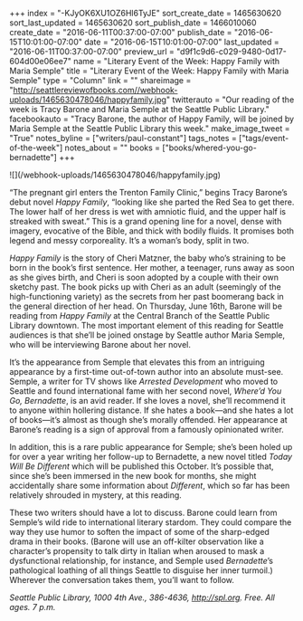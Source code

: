 +++
index = "-KJyOK6XU1OZ6Hl6TyJE"
sort_create_date = 1465630620
sort_last_updated = 1465630620
sort_publish_date = 1466010060
create_date = "2016-06-11T00:37:00-07:00"
publish_date = "2016-06-15T10:01:00-07:00"
date = "2016-06-15T10:01:00-07:00"
last_updated = "2016-06-11T00:37:00-07:00"
preview_url = "d9f1c9d6-c029-9480-0d17-604d00e06ee7"
name = "Literary Event of the Week: Happy Family with Maria Semple"
title = "Literary Event of the Week: Happy Family with Maria Semple"
type = "Column"
link = ""
shareimage = "http://seattlereviewofbooks.com//webhook-uploads/1465630478046/happyfamily.jpg"
twitterauto = "Our reading of the week is Tracy Barone and Maria Semple at the Seattle Public Library."
facebookauto = "Tracy Barone, the author of Happy Family, will be joined by Maria Semple at the Seattle Public Library this week."
make_image_tweet = "True"
notes_byline = ["writers/paul-constant"]
tags_notes = ["tags/event-of-the-week"]
notes_about = ""
books = ["books/whered-you-go-bernadette"]
+++
<p class="image-left">![](/webhook-uploads/1465630478046/happyfamily.jpg)</p>

“The pregnant girl enters the Trenton Family Clinic,” begins Tracy Barone’s debut novel *Happy Family*, “looking like she parted the Red Sea to get there. The lower half of her dress is wet with amniotic fluid, and the upper half is streaked with sweat.” This is a grand opening line for a novel, dense with imagery, evocative of the Bible, and thick with bodily fluids. It promises both legend and messy corporeality. It’s a woman’s body, split in two.

*Happy Family* is the story of Cheri Matzner, the baby who’s straining to be born in the book’s first sentence. Her mother, a teenager, runs away as soon as she gives birth, and Cheri is soon adopted by a couple with their own sketchy past. The book picks up with Cheri as an adult (seemingly of the high-functioning variety) as the secrets from her past boomerang back in the general direction of her head.
On Thursday, June 16th, Barone will be reading from *Happy Family* at the Central Branch of the Seattle Public Library downtown. The most important element of this reading for Seattle audiences is that she’ll be joined onstage by Seattle author Maria Semple, who will be interviewing Barone about her novel.

It’s the appearance from Semple that elevates this from an intriguing appearance by a first-time out-of-town author into an absolute must-see. Semple, a writer for TV shows like *Arrested Development* who moved to Seattle and found international fame with her second novel, *Where’d You Go, Bernadette*, is an avid reader. If she loves a novel, she’ll recommend it to anyone within hollering distance. If she hates a book—and she hates a lot of books—it’s almost as though she’s morally offended. Her appearance at Barone’s reading is a sign of approval from a famously opinionated writer.

In addition, this is a rare public appearance for Semple; she’s been holed up for over a year writing her follow-up to Bernadette, a new novel titled *Today Will Be Different* which will be published this October. It’s possible that, since she’s been immersed in the new book for months, she might accidentally share some information about *Different*, which so far has been relatively shrouded in mystery, at this reading.

These two writers should have a lot to discuss. Barone could learn from Semple’s wild ride to international literary stardom. They could compare the way they use humor to soften the impact of some of the sharp-edged drama in their books. (Barone will use an off-kilter observation like a character’s propensity to talk dirty in Italian when aroused to mask a dysfunctional relationship, for instance, and Semple used *Bernadette*’s pathological loathing of all things Seattle to disguise her inner turmoil.) Wherever the conversation takes them, you’ll want to follow.

*Seattle Public Library, 1000 4th Ave., 386-4636, http://spl.org. Free. All ages. 7 p.m.* 
